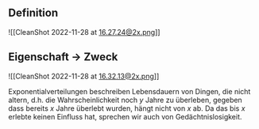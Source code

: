 ## Definition

![[CleanShot 2022-11-28 at 16.27.24@2x.png]]

## Eigenschaft -> Zweck

![[CleanShot 2022-11-28 at 16.32.13@2x.png]]

Exponentialverteilungen beschreiben Lebensdauern von Dingen, die nicht altern, d.h. die Wahrscheinlichkeit noch $y$ Jahre zu überleben, gegeben dass bereits $x$ Jahre überlebt wurden, hängt nicht von $x$ ab. Da das bis $x$ erlebte keinen Einfluss hat, sprechen wir auch von Gedächtnislosigkeit.
